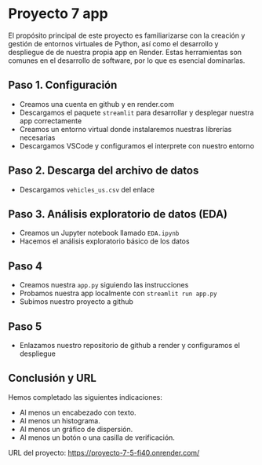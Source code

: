 # Proyecto 7 app

El propósito principal de este proyecto es familiarizarse con la creación y gestión de entornos virtuales de Python, así como el desarrollo y despliegue de de nuestra propia app en Render. Estas herramientas son comunes en el desarrollo de software, por lo que es esencial dominarlas.

## Paso 1. Configuración
- Creamos una cuenta en github y en render.com
- Descargamos el paquete `streamlit` para desarrollar y desplegar nuestra app correctamente
- Creamos un entorno virtual donde instalaremos nuestras librerías necesarias
- Descargamos VSCode y configuramos el interprete con nuestro entorno

## Paso 2. Descarga del archivo de datos
- Descargamos `vehicles_us.csv` del enlace

## Paso 3. Análisis exploratorio de datos (EDA)
- Creamos un Jupyter notebook llamado `EDA.ipynb` 
- Hacemos el análisis exploratorio básico de los datos

## Paso 4
- Creamos nuestra `app.py` siguiendo las instrucciones
- Probamos nuestra app localmente con `streamlit run app.py`
- Subimos nuestro proyecto a github

## Paso 5
- Enlazamos nuestro repositorio de github a render y configuramos el despliegue

## Conclusión y URL
Hemos completado las siguientes indicaciones:
- Al menos un encabezado con texto.
- Al menos un histograma.
- Al menos un gráfico de dispersión.
- Al menos un botón o una casilla de verificación.

URL del proyecto: https://proyecto-7-5-fi40.onrender.com/